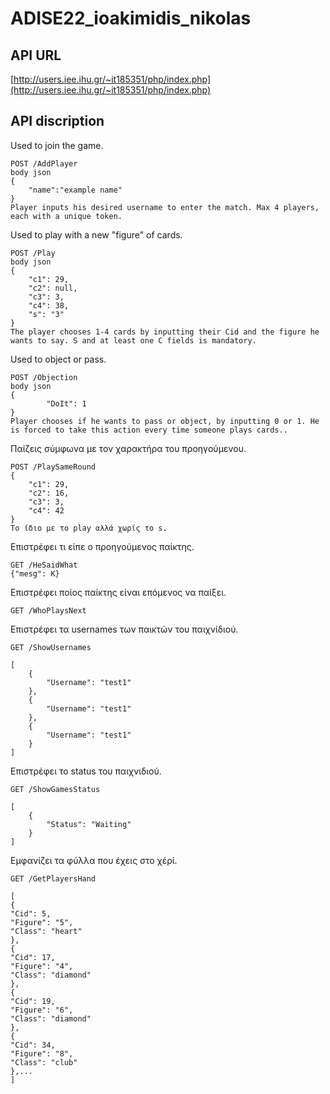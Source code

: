 
# ADISE22_ioakimidis_nikolas

## API URL
[http://users.iee.ihu.gr/~it185351/php/index.php](http://users.iee.ihu.gr/~it185351/php/index.php)

## API discription

Used to join the game.
```
POST /AddPlayer 
body json
{
    "name":"example name"
}
Player inputs his desired username to enter the match. Max 4 players, each with a unique token.
```

Used to play with a new "figure" of cards.
```
POST /Play 
body json
{
    "c1": 29,
    "c2": null,
    "c3": 3,
    "c4": 38,
    "s": "3"
}
The player chooses 1-4 cards by inputting their Cid and the figure he wants to say. S and at least one C fields is mandatory.
```
Used to object or pass.
```
POST /Objection  
body json
{
        "DoIt": 1
}
Player chooses if he wants to pass or object, by inputting 0 or 1. He is forced to take this action every time someone plays cards..
```
Παίζεις σύμφωνα με τον χαρακτήρα του προηγούμενου.
```
POST /PlaySameRound
{
    "c1": 29,
    "c2": 16,
    "c3": 3,
    "c4": 42
}
Το ίδιο με το play αλλά χωρίς το s.
```
Επιστρέφει τι είπε ο προηγούμενος παίκτης.
```
GET /HeSaidWhat
{"mesg": Κ}
```

Επιστρέφει ποίος παίκτης είναι επόμενος να παίξει.
```
GET /WhoPlaysNext
```

Επιστρέφει τα usernames των παικτών του παιχνίδιού.
```
GET /ShowUsernames

[
    {
        "Username": "test1"
    },
    {
        "Username": "test1"
    },
    {
        "Username": "test1"
    }
]

```
Επιστρέφει το status του παιχνιδιού.
```
GET /ShowGamesStatus

[
    {
        "Status": "Waiting"
    }
]

```

Εμφανίζει τα φύλλα που έχεις στο χέρί.
```
GET /GetPlayersHand

[
{
"Cid": 5,
"Figure": "5",
"Class": "heart"
},
{
"Cid": 17,
"Figure": "4",
"Class": "diamond"
},
{
"Cid": 19,
"Figure": "6",
"Class": "diamond"
},
{
"Cid": 34,
"Figure": "8",
"Class": "club"
},...
]

```
